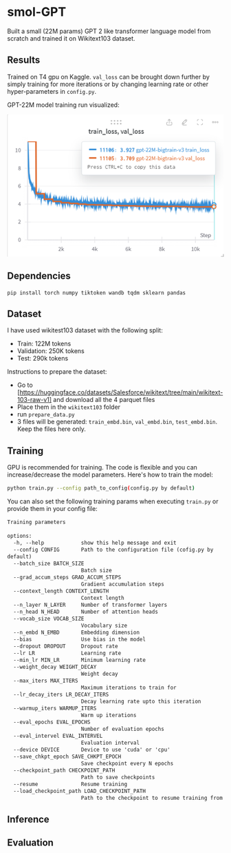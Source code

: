 # smol-GPT
Built a small (22M params) GPT 2 like transformer language model from scratch and trained it on Wikitext103 dataset.

## Results
Trained on T4 gpu on Kaggle. `val_loss` can be brought down further by simply training for more iterations or by changing learning rate or other hyper-parameters in `config.py`.

GPT-22M model training run visualized:

![smol-GPT](assets/GPT-22M_training_run.png)

## Dependencies
```
pip install torch numpy tiktoken wandb tqdm sklearn pandas
```
## Dataset
I have used wikitest103 dataset with the following split:
- Train: 122M tokens
- Validation: 250K tokens
- Test: 290k tokens

Instructions to prepare the dataset:
- Go to [https://huggingface.co/datasets/Salesforce/wikitext/tree/main/wikitext-103-raw-v1] and download all the 4 parquet files
- Place them in the `wikitext103` folder
- run `prepare_data.py`
- 3 files will be generated: `train_embd.bin`, `val_embd.bin`, `test_embd.bin`. Keep the files here only.

## Training
GPU is recommended for training. The code is flexible and you can increase/decrease the model parameters. Here's how to train the model:
```sh
python train.py --config path_to_config(config.py by default)
```
You can also set the following training params when executing `train.py` or provide them in your config file:

```
Training parameters

options:
  -h, --help            show this help message and exit
  --config CONFIG       Path to the configuration file (cofig.py by default)
  --batch_size BATCH_SIZE
                        Batch size
  --grad_accum_steps GRAD_ACCUM_STEPS
                        Gradient accumulation steps
  --context_length CONTEXT_LENGTH
                        Context length
  --n_layer N_LAYER     Number of transformer layers
  --n_head N_HEAD       Number of attention heads
  --vocab_size VOCAB_SIZE
                        Vocabulary size
  --n_embd N_EMBD       Embedding dimension
  --bias                Use bias in the model
  --dropout DROPOUT     Dropout rate
  --lr LR               Learning rate
  --min_lr MIN_LR       Minimum learning rate
  --weight_decay WEIGHT_DECAY
                        Weight decay
  --max_iters MAX_ITERS
                        Maximum iterations to train for
  --lr_decay_iters LR_DECAY_ITERS
                        Decay learning rate upto this iteration
  --warmup_iters WARMUP_ITERS
                        Warm up iterations
  --eval_epochs EVAL_EPOCHS
                        Number of evaluation epochs
  --eval_intervel EVAL_INTERVEL
                        Evaluation interval
  --device DEVICE       Device to use 'cuda' or 'cpu'
  --save_chkpt_epoch SAVE_CHKPT_EPOCH
                        Save checkpoint every N epochs
  --checkpoint_path CHECKPOINT_PATH
                        Path to save checkpoints
  --resume              Resume training
  --load_checkpoint_path LOAD_CHECKPOINT_PATH
                        Path to the checkpoint to resume training from
```
## Inference
## Evaluation
